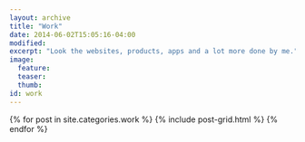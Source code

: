 ```yaml
---
layout: archive
title: "Work"
date: 2014-06-02T15:05:16-04:00
modified:
excerpt: "Look the websites, products, apps and a lot more done by me."
image:
  feature:
  teaser:
  thumb:
id: work
---
```


<div class="tiles">
{% for post in site.categories.work %}
  {% include post-grid.html %}
{% endfor %}
</div><!-- /.tiles -->

